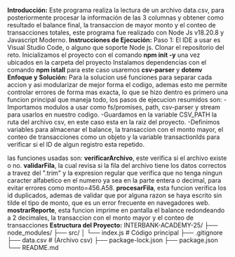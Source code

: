 

**Introducción:** 
   Este programa realiza la lectura de un archivo data.csv, para posteriormente procesar la información de las 3 columnas y obtener como resultado el balance final, la transaccion de mayor monto y el conteo de transacciones totales, este programa fue realizado con Node Js v18.20.8 y Javascript Moderno.
**Instrucciones de Ejecución:** 
Paso 1:
   El IDE a usar es Visual Studio Code, o alguno que soporte Node js.
   Clonar el repositorio del reto.
   Inicializamos el proyecto con el comando **npm init -y** una vez ubicados en la carpeta del proyecto
   Instalamos dependencias con el comando **npm istall**
      para este caso usaremos **csv-parser** y **dotenv**
**Enfoque y Solución:** 
Para la solucion usé funciones para separar cada accion y asi modularizar de mejor forma el codigo, ademas esto me permite controlar errores de forma mas exacta, lo que se hizo dentro es primero una funcion principal que maneja todo, los pasos de ejecucion resumidos son:
-Importamos modulos a usar como fs/promises, path, csv-parser y stream para usarlos en nuestro codigo.
-Guardamos en la variable CSV_PATH la ruta del archivo csv, en este caso esta en la raiz del proyecto.
-Definimos variables para almacenar el balance, la transaccion con el monto mayor, el conteo de transacciones como un objeto y la variable transactionIds para verificar si el ID de algun registro esta repetido.

las funciones usadas son:
**verificarArchivo**, este verifica si el archivo existe o no.
**validarFila**, la cual revisa si la fila del archivo tiene los datos correctos a travez del ".trim" y la expresion regular que verifica que no tenga ningun caracter alfabetico en el numero ya sea en la parte entera o decimal, para evitar errores como monto=456.A58.
**procesarFila**, esta funcion verifica los id duplicados, ademas de validar que por alguna razon se haya escrito sin tilde el tipo de monto, que es un error frecuente en navegadores web.
**mostrarReporte**, esta funcion imprime en pantalla el balance redondeando a 2 decimales, la transaccion con el monto mayor y el conteo de transacciones
**Estructura del Proyecto:** 
INTERBANK-ACADEMY-25/
├── node_modules/
├── src/
│   └── index.js        # Código principal
├── .gitignore   
├── data.csv     # (Archivo csv)
├── package-lock.json
├── package.json
└── README.md

